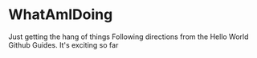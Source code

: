 # WhatAmIDoing
Just getting the hang of things
Following directions from the Hello World Github Guides.
It's exciting so far
